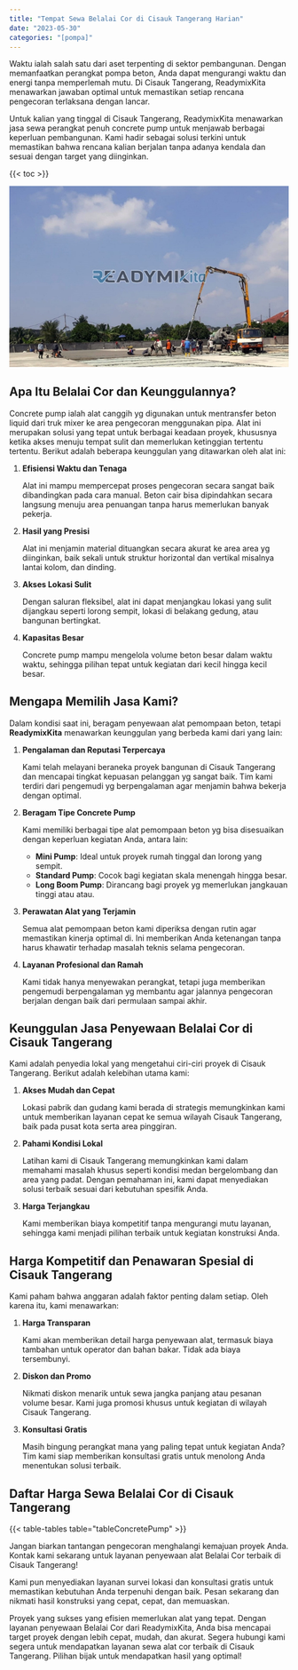 ```yaml
---
title: "Tempat Sewa Belalai Cor di Cisauk Tangerang Harian"
date: "2023-05-30"
categories: "[pompa]"
---
```


Waktu ialah salah satu dari aset terpenting di sektor pembangunan. Dengan memanfaatkan perangkat pompa beton, Anda dapat mengurangi waktu dan energi tanpa memperlemah mutu. Di Cisauk Tangerang, ReadymixKita menawarkan jawaban optimal untuk memastikan setiap rencana pengecoran terlaksana dengan lancar.

Untuk kalian yang tinggal di Cisauk Tangerang, ReadymixKita menawarkan jasa sewa perangkat penuh concrete pump untuk menjawab berbagai keperluan pembangunan. Kami hadir sebagai solusi terkini untuk memastikan bahwa rencana kalian berjalan tanpa adanya kendala dan sesuai dengan target yang diinginkan.

{{< toc >}}

![Tempat Sewa Belalai Cor di Cisauk Tangerang Harian](/images/pompa/sewa-pompa-08.jpg)

## Apa Itu Belalai Cor dan Keunggulannya?

Concrete pump ialah alat canggih yg digunakan untuk mentransfer beton liquid dari truk mixer ke area pengecoran menggunakan pipa. Alat ini merupakan solusi yang tepat untuk berbagai keadaan proyek, khususnya ketika akses menuju tempat sulit dan memerlukan ketinggian tertentu tertentu. Berikut adalah beberapa keunggulan yang ditawarkan oleh alat ini:

1. **Efisiensi Waktu dan Tenaga**

   Alat ini mampu mempercepat proses pengecoran secara sangat baik dibandingkan pada cara manual. Beton cair bisa dipindahkan secara langsung menuju area penuangan tanpa harus memerlukan banyak pekerja.

2. **Hasil yang Presisi**

   Alat ini menjamin material dituangkan secara akurat ke area area yg diinginkan, baik sekali untuk struktur horizontal dan vertikal misalnya lantai kolom, dan dinding.

3. **Akses Lokasi Sulit**

   Dengan saluran fleksibel, alat ini dapat menjangkau lokasi yang sulit dijangkau seperti lorong sempit, lokasi di belakang gedung, atau bangunan bertingkat.

4. **Kapasitas Besar**

   Concrete pump mampu mengelola volume beton besar dalam waktu waktu, sehingga pilihan tepat untuk kegiatan dari kecil hingga kecil besar.

## Mengapa Memilih Jasa Kami?

Dalam kondisi saat ini, beragam penyewaan alat pemompaan beton, tetapi **ReadymixKita** menawarkan keunggulan yang berbeda kami dari yang lain:

1. **Pengalaman dan Reputasi Terpercaya**

   Kami telah melayani beraneka proyek bangunan di Cisauk Tangerang dan mencapai tingkat kepuasan pelanggan yg sangat baik. Tim kami terdiri dari pengemudi yg berpengalaman agar menjamin bahwa bekerja dengan optimal.

2. **Beragam Tipe Concrete Pump**

   Kami memiliki berbagai tipe alat pemompaan beton yg bisa disesuaikan dengan keperluan kegiatan Anda, antara lain:
   - **Mini Pump**: Ideal untuk proyek rumah tinggal dan lorong yang sempit.
   - **Standard Pump**: Cocok bagi kegiatan skala menengah hingga besar.
   - **Long Boom Pump**: Dirancang bagi proyek yg memerlukan jangkauan tinggi atau atau.

3. **Perawatan Alat yang Terjamin**

   Semua alat pemompaan beton kami diperiksa dengan rutin agar memastikan kinerja optimal di. Ini memberikan Anda ketenangan tanpa harus khawatir terhadap masalah teknis selama pengecoran.

4. **Layanan Profesional dan Ramah**

   Kami tidak hanya menyewakan perangkat, tetapi juga memberikan pengemudi berpengalaman yg membantu agar jalannya pengecoran berjalan dengan baik dari permulaan sampai akhir.

## Keunggulan Jasa Penyewaan Belalai Cor di Cisauk Tangerang

Kami adalah penyedia lokal yang mengetahui ciri-ciri proyek di Cisauk Tangerang. Berikut adalah kelebihan utama kami:

1. **Akses Mudah dan Cepat**

   Lokasi pabrik dan gudang kami berada di strategis memungkinkan kami untuk memberikan layanan cepat ke semua wilayah Cisauk Tangerang, baik pada pusat kota serta area pinggiran.

2. **Pahami Kondisi Lokal**

   Latihan kami di Cisauk Tangerang memungkinkan kami dalam memahami masalah khusus seperti kondisi medan bergelombang dan area yang padat. Dengan pemahaman ini, kami dapat menyediakan solusi terbaik sesuai dari kebutuhan spesifik Anda.

3. **Harga Terjangkau**

   Kami memberikan biaya kompetitif tanpa mengurangi mutu layanan, sehingga kami menjadi pilihan terbaik untuk kegiatan konstruksi Anda.

## Harga Kompetitif dan Penawaran Spesial di Cisauk Tangerang

Kami paham bahwa anggaran adalah faktor penting dalam setiap. Oleh karena itu, kami menawarkan:

1. **Harga Transparan**

   Kami akan memberikan detail harga penyewaan alat, termasuk biaya tambahan untuk operator dan bahan bakar. Tidak ada biaya tersembunyi.

2. **Diskon dan Promo**

   Nikmati diskon menarik untuk sewa jangka panjang atau pesanan volume besar. Kami juga promosi khusus untuk kegiatan di wilayah Cisauk Tangerang.

3. **Konsultasi Gratis**

   Masih bingung perangkat mana yang paling tepat untuk kegiatan Anda? Tim kami siap memberikan konsultasi gratis untuk menolong Anda menentukan solusi terbaik.

## Daftar Harga Sewa Belalai Cor di Cisauk Tangerang

{{< table-tables table="tableConcretePump" >}}

Jangan biarkan tantangan pengecoran menghalangi kemajuan proyek Anda. Kontak kami sekarang untuk layanan penyewaan alat Belalai Cor terbaik di Cisauk Tangerang!

Kami pun menyediakan layanan survei lokasi dan konsultasi gratis untuk memastikan kebutuhan Anda terpenuhi dengan baik. Pesan sekarang dan nikmati hasil konstruksi yang cepat, cepat, dan memuaskan.

Proyek yang sukses yang efisien memerlukan alat yang tepat. Dengan layanan penyewaan Belalai Cor dari ReadymixKita, Anda bisa mencapai target proyek dengan lebih cepat, mudah, dan akurat. Segera hubungi kami segera untuk mendapatkan layanan sewa alat cor terbaik di Cisauk Tangerang. Pilihan bijak untuk mendapatkan hasil yang optimal!